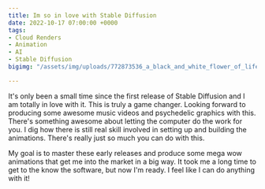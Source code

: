 ```yaml
---
title: Im so in love with Stable Diffusion
date: 2022-10-17 07:00:00 +0000
tags:
- Cloud Renders
- Animation
- AI
- Stable Diffusion
bigimg: "/assets/img/uploads/772873536_a_black_and_white_flower_of_life_dmt_vision_of_a_mayan_god_and_half_devil_half_woman__a_ps.jpg"

---
```

It's only been a small time since the first release of Stable Diffusion and I am totally in love with it. This is truly a game changer. Looking forward to producing some awesome music videos and psychedelic graphics with this. There's something awesome about letting the computer do the work for you. I dig how there is still real skill involved in setting up and building the animations. There's really just so much you can do with this. 

My goal is to master these early releases and produce some mega wow animations that get me into the market in a big way. It took me a long time to get to the know the software, but now I'm ready. I feel like I can do anything with it!